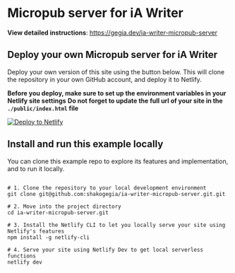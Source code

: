 # Micropub server for iA Writer

**View detailed instructions**: https://gegia.dev/ia-writer-micropub-server

## Deploy your own Micropub server for iA Writer

Deploy your own version of this site using the button below. This will clone the repository in your own GitHub account, and deploy it to Netlify.

**Before you deploy, make sure to set up the environment variables in your Netlify site settings**
**Do not forget to update the full url of your site in the `./public/index.html` file**

[![Deploy to Netlify](https://www.netlify.com/img/deploy/button.svg)](https://app.netlify.com/start/deploy?repository=https://github.com/shakogegia/ia-writer-micropub-server)

## Install and run this example locally

You can clone this example repo to explore its features and implementation, and to run it locally.

```shell

# 1. Clone the repository to your local development environment
git clone git@github.com:shakogegia/ia-writer-micropub-server.git.git

# 2. Move into the project directory
cd ia-writer-micropub-server.git

# 3. Install the Netlify CLI to let you locally serve your site using Netlify's features
npm install -g netlify-cli

# 4. Serve your site using Netlify Dev to get local serverless functions
netlify dev

```

